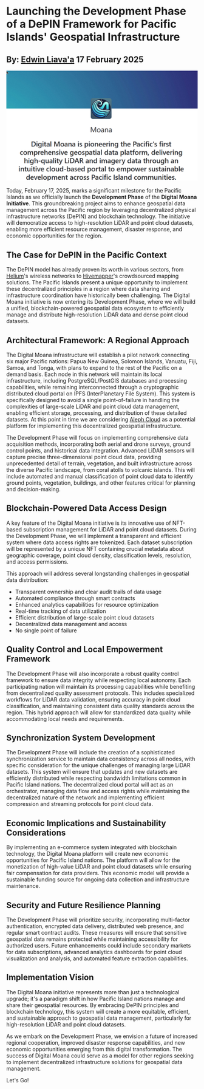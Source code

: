 # Launching the Development Phase of a DePIN Framework for Pacific Islands' Geospatial Infrastructure
## By: [Edwin Liava'a](https://github.com/EdwinLiavaa) 17 February 2025

<p align="center">
 <img width="1000" src="https://github.com/EdwinLiavaa/liavaa.space/blob/main/blog/20250217/pic.png">
</p>

Today, February 17, 2025, marks a significant milestone for the Pacific Islands as we officially launch the **Development Phase** of the **Digital Moana Initiative**. This groundbreaking project aims to enhance geospatial data management across the Pacific region by leveraging decentralized physical infrastructure networks (DePIN) and blockchain technology. The initiative will democratize access to high-resolution LiDAR and point cloud datasets, enabling more efficient resource management, disaster response, and economic opportunities for the region.

## The Case for DePIN in the Pacific Context

The DePIN model has already proven its worth in various sectors, from [Helium](https://www.helium.com/)'s wireless networks to [Hivemapper](https://docs.hivemapper.com/)'s crowdsourced mapping solutions. The Pacific Islands present a unique opportunity to implement these decentralized principles in a region where data sharing and infrastructure coordination have historically been challenging. The Digital Moana initiative is now entering its Development Phase, where we will build a unified, blockchain-powered geospatial data ecosystem to efficiently manage and distribute high-resolution LiDAR data and dense point cloud datasets.

## Architectural Framework: A Regional Approach

The Digital Moana infrastructure will establish a pilot network connecting six major Pacific nations: Papua New Guinea, Solomon Islands, Vanuatu, Fiji, Samoa, and Tonga, with plans to expand to the rest of the Pacific on a demand basis. Each node in this network will maintain its local infrastructure, including PostgreSQL/PostGIS databases and processing capabilities, while remaining interconnected through a cryptographic distributed cloud portal on IPFS (InterPlanetary File System). This system is specifically designed to avoid a single point-of-failure in handling the complexities of large-scale LiDAR and point cloud data management, enabling efficient storage, processing, and distribution of these detailed datasets. At this point in time we are considering  [Aleph Cloud](https://aleph.im/) as a potential platform for implementing this decentralized geospatial infrastructure.

The Development Phase will focus on implementing comprehensive data acquisition methods, incorporating both aerial and drone surveys, ground control points, and historical data integration. Advanced LiDAR sensors will capture precise three-dimensional point cloud data, providing unprecedented detail of terrain, vegetation, and built infrastructure across the diverse Pacific landscape, from coral atolls to volcanic islands. This will include automated and manual classification of point cloud data to identify ground points, vegetation, buildings, and other features critical for planning and decision-making.

## Blockchain-Powered Data Access Design

A key feature of the Digital Moana initiative is its innovative use of NFT-based subscription management for LiDAR and point cloud datasets. During the Development Phase, we will implement a transparent and efficient system where data access rights are tokenized. Each dataset subscription will be represented by a unique NFT containing crucial metadata about geographic coverage, point cloud density, classification levels, resolution, and access permissions.

This approach will address several longstanding challenges in geospatial data distribution:
* Transparent ownership and clear audit trails of data usage
* Automated compliance through smart contracts
* Enhanced analytics capabilities for resource optimization
* Real-time tracking of data utilization
* Efficient distribution of large-scale point cloud datasets
* Decentralized data management and access
* No single point of failure

## Quality Control and Local Empowerment Framework

The Development Phase will also incorporate a robust quality control framework to ensure data integrity while respecting local autonomy. Each participating nation will maintain its processing capabilities while benefiting from decentralized quality assessment protocols. This includes specialized workflows for LiDAR data validation, ensuring accuracy in point cloud classification, and maintaining consistent data quality standards across the region. This hybrid approach will allow for standardized data quality while accommodating local needs and requirements.

## Synchronization System Development

The Development Phase will include the creation of a sophisticated synchronization service to maintain data consistency across all nodes, with specific consideration for the unique challenges of managing large LiDAR datasets. This system will ensure that updates and new datasets are efficiently distributed while respecting bandwidth limitations common in Pacific Island nations. The decentralized cloud portal will act as an orchestrator, managing data flow and access rights while maintaining the decentralized nature of the network and implementing efficient compression and streaming protocols for point cloud data.

## Economic Implications and Sustainability Considerations

By implementing an e-commerce system integrated with blockchain technology, the Digital Moana platform will create new economic opportunities for Pacific Island nations. The platform will allow for the monetization of high-value LiDAR and point cloud datasets while ensuring fair compensation for data providers. This economic model will provide a sustainable funding source for ongoing data collection and infrastructure maintenance.

## Security and Future Resilience Planning

The Development Phase will prioritize security, incorporating multi-factor authentication, encrypted data delivery, distributed web presence, and regular smart contract audits. These measures will ensure that sensitive geospatial data remains protected while maintaining accessibility for authorized users. Future enhancements could include secondary markets for data subscriptions, advanced analytics dashboards for point cloud visualization and analysis, and automated feature extraction capabilities.

## Implementation Vision

The Digital Moana initiative represents more than just a technological upgrade; it's a paradigm shift in how Pacific Island nations manage and share their geospatial resources. By embracing DePIN principles and blockchain technology, this system will create a more equitable, efficient, and sustainable approach to geospatial data management, particularly for high-resolution LiDAR and point cloud datasets.

As we embark on the Development Phase, we envision a future of increased regional cooperation, improved disaster response capabilities, and new economic opportunities emerging from this digital transformation. The success of Digital Moana could serve as a model for other regions seeking to implement decentralized infrastructure solutions for geospatial data management.

Let's Go!
